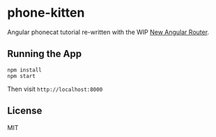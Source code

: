 # phone-kitten

Angular phonecat tutorial re-written with the WIP [New Angular Router](angular/router).


## Running the App

```shell
npm install
npm start
```

Then visit `http://localhost:8000`


## License
MIT
